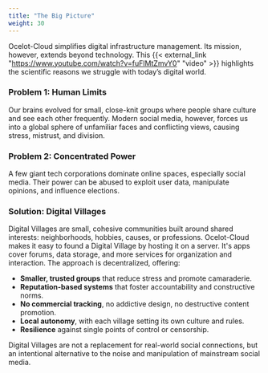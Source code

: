 ```yaml
---
title: "The Big Picture"
weight: 30
---
```


Ocelot-Cloud simplifies digital infrastructure management. Its mission, however, extends beyond technology. This {{< external_link "https://www.youtube.com/watch?v=fuFlMtZmvY0" "video" >}} highlights the scientific reasons we struggle with today’s digital world.

### Problem 1: Human Limits

Our brains evolved for small, close-knit groups where people share culture and see each other frequently. Modern social media, however, forces us into a global sphere of unfamiliar faces and conflicting views, causing stress, mistrust, and division.

### Problem 2: Concentrated Power
A few giant tech corporations dominate online spaces, especially social media. Their power can be abused to exploit user data, manipulate opinions, and influence elections.

### Solution: Digital Villages

Digital Villages are small, cohesive communities built around shared interests: neighborhoods, hobbies, causes, or professions. Ocelot-Cloud makes it easy to found a Digital Village by hosting it on a server. It's apps cover forums, data storage, and more services for organization and interaction. The approach is decentralized, offering:

* **Smaller, trusted groups** that reduce stress and promote camaraderie.
* **Reputation-based systems** that foster accountability and constructive norms.
* **No commercial tracking**, no addictive design, no destructive content promotion.
* **Local autonomy**, with each village setting its own culture and rules.
* **Resilience** against single points of control or censorship.

Digital Villages are not a replacement for real-world social connections, but an intentional alternative to the noise and manipulation of mainstream social media.